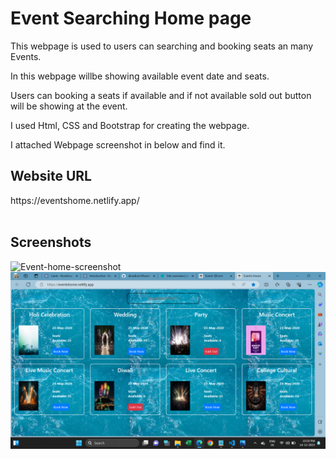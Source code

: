 <h1>Event Searching Home page</h1>
<p>This webpage is used to users can searching and booking seats an many Events. </p>
<p>In this webpage willbe showing available event date and seats.</p>
<p>Users can booking a seats if available and if not available sold out button will be showing at the event.</p>
<p>I used Html, CSS and Bootstrap for creating the webpage.</p>
<p>I attached Webpage screenshot in below and find it.</p>

<h2>Website URL</h2>
https://eventshome.netlify.app/
<br><br>
<h2>Screenshots</h2>
<img src="https://eventshome.netlify.app/" alt="Event-home-screenshot">
<img src="./images/Eventhome-screenshot.png" alt="Event-home-screenshot">
